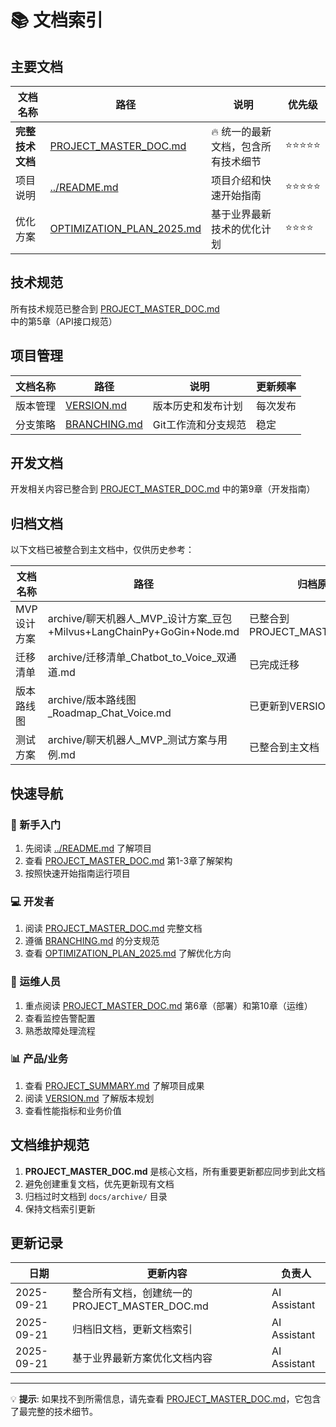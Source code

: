 # 📚 文档索引

## 主要文档

| 文档名称 | 路径 | 说明 | 优先级 |
|---------|------|------|--------|
| **完整技术文档** | [PROJECT_MASTER_DOC.md](PROJECT_MASTER_DOC.md) | 🔥 统一的最新文档，包含所有技术细节 | ⭐⭐⭐⭐⭐ |
| 项目说明 | [../README.md](../README.md) | 项目介绍和快速开始指南 | ⭐⭐⭐⭐⭐ |
| 优化方案 | [OPTIMIZATION_PLAN_2025.md](OPTIMIZATION_PLAN_2025.md) | 基于业界最新技术的优化计划 | ⭐⭐⭐⭐ |

## 技术规范

所有技术规范已整合到 [PROJECT_MASTER_DOC.md](PROJECT_MASTER_DOC.md) 中的第5章（API接口规范）

## 项目管理

| 文档名称 | 路径 | 说明 | 更新频率 |
|---------|------|------|----------|
| 版本管理 | [VERSION.md](VERSION.md) | 版本历史和发布计划 | 每次发布 |
| 分支策略 | [BRANCHING.md](BRANCHING.md) | Git工作流和分支规范 | 稳定 |

## 开发文档

开发相关内容已整合到 [PROJECT_MASTER_DOC.md](PROJECT_MASTER_DOC.md) 中的第9章（开发指南）

## 归档文档

以下文档已被整合到主文档中，仅供历史参考：

| 文档名称 | 路径 | 归档原因 |
|---------|------|----------|
| MVP设计方案 | archive/聊天机器人_MVP_设计方案_豆包+Milvus+LangChainPy+GoGin+Node.md | 已整合到PROJECT_MASTER_DOC.md |
| 迁移清单 | archive/迁移清单_Chatbot_to_Voice_双通道.md | 已完成迁移 |
| 版本路线图 | archive/版本路线图_Roadmap_Chat_Voice.md | 已更新到VERSION.md |
| 测试方案 | archive/聊天机器人_MVP_测试方案与用例.md | 已整合到主文档 |

## 快速导航

### 🚀 新手入门
1. 先阅读 [../README.md](../README.md) 了解项目
2. 查看 [PROJECT_MASTER_DOC.md](PROJECT_MASTER_DOC.md) 第1-3章了解架构
3. 按照快速开始指南运行项目

### 💻 开发者
1. 阅读 [PROJECT_MASTER_DOC.md](PROJECT_MASTER_DOC.md) 完整文档
2. 遵循 [BRANCHING.md](BRANCHING.md) 的分支规范
3. 查看 [OPTIMIZATION_PLAN_2025.md](OPTIMIZATION_PLAN_2025.md) 了解优化方向

### 🔧 运维人员
1. 重点阅读 [PROJECT_MASTER_DOC.md](PROJECT_MASTER_DOC.md) 第6章（部署）和第10章（运维）
2. 查看监控告警配置
3. 熟悉故障处理流程

### 📊 产品/业务
1. 查看 [PROJECT_SUMMARY.md](PROJECT_SUMMARY.md) 了解项目成果
2. 阅读 [VERSION.md](VERSION.md) 了解版本规划
3. 查看性能指标和业务价值

## 文档维护规范

1. **PROJECT_MASTER_DOC.md** 是核心文档，所有重要更新都应同步到此文档
2. 避免创建重复文档，优先更新现有文档
3. 归档过时文档到 `docs/archive/` 目录
4. 保持文档索引更新

## 更新记录

| 日期 | 更新内容 | 负责人 |
|------|----------|--------|
| 2025-09-21 | 整合所有文档，创建统一的PROJECT_MASTER_DOC.md | AI Assistant |
| 2025-09-21 | 归档旧文档，更新文档索引 | AI Assistant |
| 2025-09-21 | 基于业界最新方案优化文档内容 | AI Assistant |

---

💡 **提示**: 如果找不到所需信息，请先查看 [PROJECT_MASTER_DOC.md](PROJECT_MASTER_DOC.md)，它包含了最完整的技术细节。
